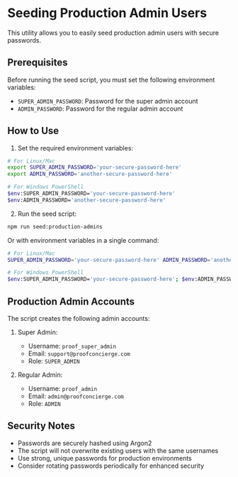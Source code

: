 # Seeding Production Admin Users

This utility allows you to easily seed production admin users with secure passwords.

## Prerequisites

Before running the seed script, you must set the following environment variables:

- `SUPER_ADMIN_PASSWORD`: Password for the super admin account
- `ADMIN_PASSWORD`: Password for the regular admin account

## How to Use

1. Set the required environment variables:

```bash
# For Linux/Mac
export SUPER_ADMIN_PASSWORD='your-secure-password-here'
export ADMIN_PASSWORD='another-secure-password-here'

# For Windows PowerShell
$env:SUPER_ADMIN_PASSWORD='your-secure-password-here'
$env:ADMIN_PASSWORD='another-secure-password-here'
```

2. Run the seed script:

```bash
npm run seed:production-admins
```

Or with environment variables in a single command:

```bash
# For Linux/Mac
SUPER_ADMIN_PASSWORD='your-secure-password-here' ADMIN_PASSWORD='another-secure-password-here' npm run seed:production-admins

# For Windows PowerShell
$env:SUPER_ADMIN_PASSWORD='your-secure-password-here'; $env:ADMIN_PASSWORD='another-secure-password-here'; npm run seed:production-admins
```

## Production Admin Accounts

The script creates the following admin accounts:

1. Super Admin:
   - Username: `proof_super_admin`
   - Email: `support@proofconcierge.com`
   - Role: `SUPER_ADMIN`

2. Regular Admin:
   - Username: `proof_admin`
   - Email: `admin@proofconcierge.com`
   - Role: `ADMIN`

## Security Notes

- Passwords are securely hashed using Argon2
- The script will not overwrite existing users with the same usernames
- Use strong, unique passwords for production environments
- Consider rotating passwords periodically for enhanced security 